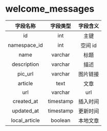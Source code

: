 # welcome_messages

| 字段名称 | 字段类型 | 字段含义 |
| :-----: | :-----: | :-----: 
| id | int | 主键 |
| namespace_id | int | 空间 id |
| name | varchar | 标题  |
| description | varchar | 描述 |
| pic_url | varchar | 图片链接 |
| article | text | 文章 |
| url | varchar | url |
| created_at | timestamp | 插入时间 |
| updated_at | timestamp | 更新时间 |
| local_article | boolean | 本地文章 |

